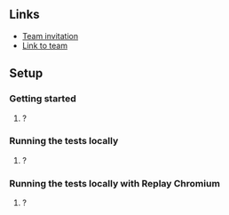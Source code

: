 ## Links

- [Team invitation](https://app.replay.io/team/invitation?code=e9b61a1a-ae04-42a7-9a9f-bb877d80dd05)
- [Link to team](https://app.replay.io/team/dzo1YWYxOWU4Yy04MmI5LTRjMTUtYWJhNy0yMGFhZDBhYzIyNGQ=/runs)

## Setup

### Getting started

1. ?

### Running the tests locally

1. ?

### Running the tests locally with Replay Chromium

1. ?
